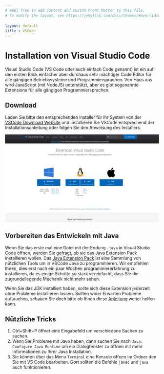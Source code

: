 ```yaml
---
# Feel free to add content and custom Front Matter to this file.
# To modify the layout, see https://jekyllrb.com/docs/themes/#overriding-theme-defaults

layout: default
title : VSCode
---
```


# Installation von Visual Studio Code

Visual Studio Code (VS Code oder auch einfach Code genannt) ist ein auf den ersten Blick einfacher aber durchaus sehr mächtiger Code Editor für alle gängigen Betriebssysteme und Programmiersprachen. Von Haus aus wird JavaScript (mit NodeJS) unterstützt, aber es gibt sogenannte Extensions für alle gängigen Programmiersprachen.


## Download

Laden Sie bitte den entsprechenden Installer für Ihr System von der [VSCode Download Website](https://code.visualstudio.com/Download) und installieren Sie VSCode entsprechend der Installationsanleitung oder folgen Sie den Anweisung des Installers.

![VS Code Download Page](./images/code-download-page.png)


## Vorbereiten das Entwickeln mit Java

Wenn Sie das erste mal eine Datei mit der Endung ```.java``` in
Visual Studio Code öffnen, werden Sie gefragt, ob sie das Java Extension Pack installieren wollen. Das [Java Extension Pack](https://marketplace.visualstudio.com/items?itemName=vscjava.vscode-java-pack) ist eine Sammlung von nützlichen Tools um in VSCode Java zu programmieren. Wir empfehlen Ihnen, dies erst nach ein paar Wochen programmiererfahrung zu installieren,
da es einige Schritte so stark vereinfacht, dass Sie die zugrundeliegende Mechanik nicht mehr sehen.

Wenn Sie das JDK installiert haben, sollte sich diese Extension jederzeit ohne Probleme installieren lassen. Sollten wider Erwarten Probleme auftauchen, schauen Sie doch bitte ob Ihnen diese [Anleitung](https://code.visualstudio.com/docs/languages/java) weiter helfen kann.


## Nützliche Tricks

1. Ctrl+Shift+P öffnet eine Eingabefeld um verschiedene Sachen zu suchen.
1. Wenn Sie Probleme mit Java haben, dann suchen Sie nach `Java: Configure Java Runtime` um ein Dialogfenster zu öffnen mit mehr Informationen zu Ihrer Java Installation.
1. Sie können über das Menu `Terminal` eine Konsole öffnen im Ordner den Sie mit VS Code bearbeiten. Dort sollten die Befehle `javac` und `java` auch funktionieren.